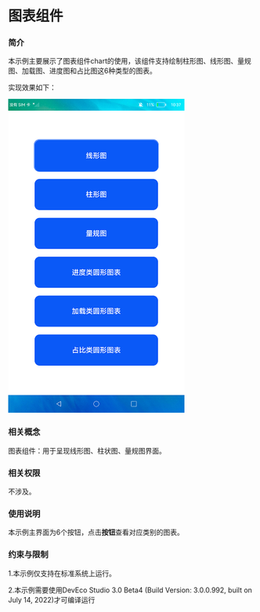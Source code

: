 # 图表组件

### 简介

本示例主要展示了图表组件chart的使用，该组件支持绘制柱形图、线形图、量规图、加载图、进度图和占比图这6种类型的图表。

实现效果如下：

![](screenshots/device/main.png)

### 相关概念

图表组件：用于呈现线形图、柱状图、量规图界面。

### 相关权限

不涉及。

### 使用说明

本示例主界面为6个按钮，点击**按钮**查看对应类别的图表。

### 约束与限制

1.本示例仅支持在标准系统上运行。

2.本示例需要使用DevEco Studio 3.0 Beta4 (Build Version: 3.0.0.992, built on July 14, 2022)才可编译运行



